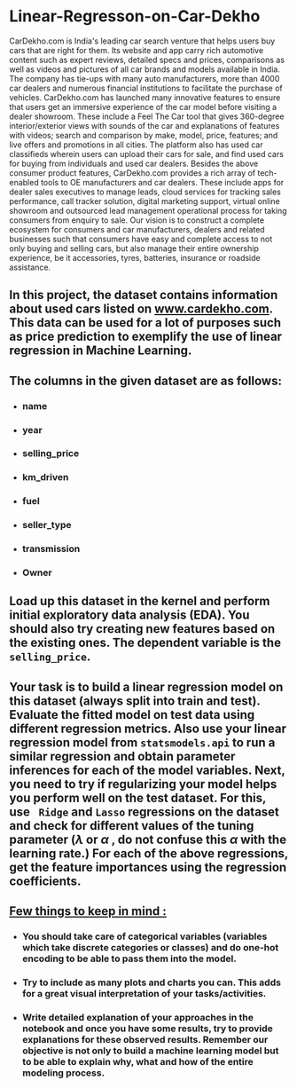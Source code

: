 # Linear-Regresson-on-Car-Dekho

CarDekho.com is India's leading car search venture that helps users buy cars that are right for them. Its website and app carry rich automotive content such as expert reviews, detailed specs and prices, comparisons as well as videos and pictures of all car brands and models available in India. The company has tie-ups with many auto manufacturers, more than 4000 car dealers and numerous financial institutions to facilitate the purchase of vehicles.
CarDekho.com has launched many innovative features to ensure that users get an immersive experience of the car model before visiting a dealer showroom. These include a Feel The Car tool that gives 360-degree interior/exterior views with sounds of the car and explanations of features with videos; search and comparison by make, model, price, features; and live offers and promotions in all cities. The platform also has used car classifieds wherein users can upload their cars for sale, and find used cars for buying from individuals and used car dealers.
Besides the above consumer product features, CarDekho.com provides a rich array of tech-enabled tools to OE manufacturers and car dealers. These include apps for dealer sales executives to manage leads, cloud services for tracking sales performance, call tracker solution, digital marketing support, virtual online showroom and outsourced lead management operational process for taking consumers from enquiry to sale.
Our vision is to construct a complete ecosystem for consumers and car manufacturers, dealers and related businesses such that consumers have easy and complete access to not only buying and selling cars, but also manage their entire ownership experience, be it accessories, tyres, batteries, insurance or roadside assistance.


## <b>In this project, the dataset contains information about used cars listed on www.cardekho.com. This data can be used for a lot of purposes such as price prediction to exemplify the use of linear regression in Machine Learning.</b>

## <b>The columns in the given dataset are as follows:</b>

- ### name
- ### year
- ### selling_price
- ### km_driven
- ### fuel
- ### seller_type
- ### transmission
- ### Owner

## <b>Load up this dataset in the kernel and perform initial exploratory data analysis (EDA). You should also try creating new features based on the existing ones. The dependent variable is the <code>selling_price</code>. 

## <b> Your task is to build a linear regression model on this dataset (always split into train and test). Evaluate the fitted model on test data using different regression metrics. Also use your linear regression model from <code>statsmodels.api</code> to run a similar regression and obtain parameter inferences for each of the model variables. Next, you need to try if regularizing your model helps you perform well on the test dataset. For this, use <code> Ridge</code> and <code>Lasso</code> regressions on the dataset and check for different values of the tuning parameter ($\lambda$ or $\alpha$ , do not confuse this $\alpha$ with the learning rate.) For each of the above regressions, get the feature importances using the regression coefficients.

## <b><u> Few things to keep in mind :</u>
* ### You should take care of categorical variables (variables which take discrete categories or classes) and do one-hot encoding to be able to pass them into the model.
* ### Try to include as many plots and charts you can. This adds for a great visual interpretation of your tasks/activities.
* ### Write detailed explanation of your approaches in the notebook and once you have some results, try to provide explanations for these observed results. Remember our objective is not only to build a machine learning model but to be able to explain why, what and how of the entire modeling process.
